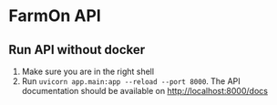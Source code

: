# FarmOn API

## Run API without docker
1. Make sure you are in the right shell
2. Run `uvicorn app.main:app --reload --port 8000`. The API documentation should be available on [http://localhost:8000/docs](http://localhost:8000/docs)